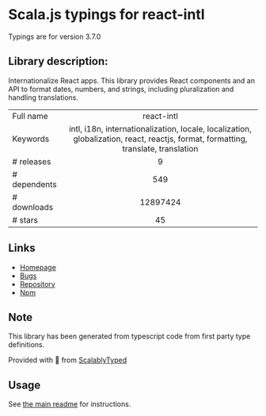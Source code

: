
# Scala.js typings for react-intl

Typings are for version 3.7.0

## Library description:
Internationalize React apps. This library provides React components and an API to format dates, numbers, and strings, including pluralization and handling translations.

|                    |                 |
| ------------------ | :-------------: |
| Full name          | react-intl |
| Keywords           | intl, i18n, internationalization, locale, localization, globalization, react, reactjs, format, formatting, translate, translation |
| # releases         | 9 |
| # dependents       | 549 |
| # downloads        | 12897424 |
| # stars            | 45 |

## Links
- [Homepage](https://github.com/yahoo/react-intl)
- [Bugs](https://github.com/yahoo/react-intl/issues)
- [Repository](https://github.com/yahoo/react-intl)
- [Npm](https://www.npmjs.com/package/react-intl)
    


## Note
This library has been generated from typescript code from first party type definitions.

Provided with :purple_heart: from [ScalablyTyped](https://github.com/oyvindberg/ScalablyTyped)

## Usage
See [the main readme](../../readme.md) for instructions.


